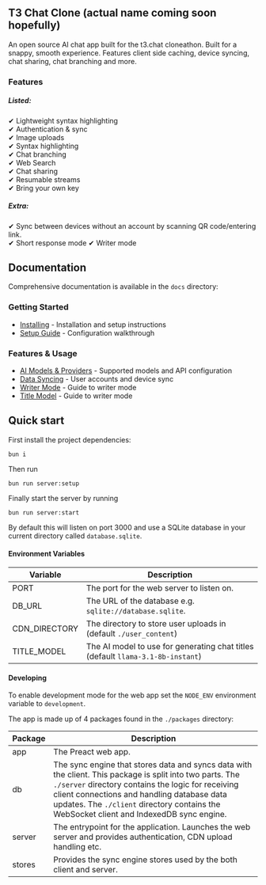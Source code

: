 ## T3 Chat Clone (actual name coming soon hopefully)

An open source AI chat app built for the t3.chat cloneathon. Built for a snappy, smooth experience. Features client side caching, device syncing, chat sharing, chat branching and more.

### Features

##### Listed:

✔ Lightweight syntax highlighting  
✔ Authentication & sync  
✔ Image uploads  
✔ Syntax highlighting  
✔ Chat branching  
✔ Web Search  
✔ Chat sharing  
✔ Resumable streams  
✔ Bring your own key

##### Extra:

✔ Sync between devices without an account by scanning QR code/entering link.  
✔ Short response mode
✔ Writer mode

## Documentation

Comprehensive documentation is available in the `docs` directory:

### Getting Started

- [Installing](./docs/Installing.md) - Installation and setup instructions
- [Setup Guide](./docs/Setup.md) - Configuration walkthrough

### Features & Usage

- [AI Models & Providers](./docs/AI-Models.md) - Supported models and API configuration
- [Data Syncing](./docs/Syncing.md) - User accounts and device sync
- [Writer Mode](./docs/Writer.md) - Guide to writer mode
- [Title Model](./docs/Title-Model.md) - Guide to writer mode

## Quick start

First install the project dependencies:

```
bun i
```

Then run

```
bun run server:setup
```

Finally start the server by running

```
bun run server:start
```

By default this will listen on port 3000 and use a SQLite database in your current directory called `database.sqlite`.

#### Environment Variables

| Variable      | Description                                                                     |
| ------------- | ------------------------------------------------------------------------------- |
| PORT          | The port for the web server to listen on.                                       |
| DB_URL        | The URL of the database e.g. `sqlite://database.sqlite`.                        |
| CDN_DIRECTORY | The directory to store user uploads in (default `./user_content`)               |
| TITLE_MODEL   | The AI model to use for generating chat titles (default `llama-3.1-8b-instant`) |

#### Developing

To enable development mode for the web app set the `NODE_ENV` environment variable to `development`.

The app is made up of 4 packages found in the `./packages` directory:

| Package | Description                                                                                                                                                                                                                                                                                               |
| ------- | --------------------------------------------------------------------------------------------------------------------------------------------------------------------------------------------------------------------------------------------------------------------------------------------------------- |
| app     | The Preact web app.                                                                                                                                                                                                                                                                                       |
| db      | The sync engine that stores data and syncs data with the client. This package is split into two parts. The `./server` directory contains the logic for receiving client connections and handling database data updates. The `./client` directory contains the WebSocket client and IndexedDB sync engine. |
| server  | The entrypoint for the application. Launches the web server and provides authentication, CDN upload handling etc.                                                                                                                                                                                         |
| stores  | Provides the sync engine stores used by the both client and server.                                                                                                                                                                                                                                       |
